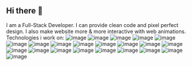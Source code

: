 ## Hi there 👋
I am a Full-Stack Developer. I can provide clean code and pixel perfect design. I also make website more & more interactive with web animations.
Technologies i work on:
![image](https://github.com/mandrabi/mandrabi/assets/70333410/7648f9f9-edad-47f4-b288-68214cb2c1ce) ![image](https://github.com/mandrabi/mandrabi/assets/70333410/f587e16d-6d86-43c5-8763-b5a385b787a8) ![image](https://github.com/mandrabi/mandrabi/assets/70333410/dee12f83-4329-456a-accf-6e15e00426c2) ![image](https://github.com/mandrabi/mandrabi/assets/70333410/5d6e6b0f-72c9-4597-92c1-5a8ca94386a5) ![image](https://github.com/mandrabi/mandrabi/assets/70333410/772fcbe4-00ac-4cb0-a7d1-65a2892474e4) ![image](https://github.com/mandrabi/mandrabi/assets/70333410/15b228f8-8bb8-4635-b9c1-b72ed9e7f40d) ![image](https://github.com/mandrabi/mandrabi/assets/70333410/be18f506-9d3c-4fb8-b166-c929ee4429da) ![image](https://github.com/mandrabi/mandrabi/assets/70333410/7395d0a7-24c2-4f27-9dee-1f62cca0aec9) ![image](https://github.com/mandrabi/mandrabi/assets/70333410/4820ec41-2014-4927-b7fd-34a5d97bcb44) ![image](https://github.com/mandrabi/mandrabi/assets/70333410/a37b42d5-3f99-477e-8544-a83b2b452904) ![image](https://github.com/mandrabi/mandrabi/assets/70333410/2dfed34b-4473-46d6-abd8-b0bee78382d9) ![image](https://github.com/mandrabi/mandrabi/assets/70333410/08dfe6e9-8e63-4c0b-a6ef-46455a43504d) ![image](https://github.com/mandrabi/mandrabi/assets/70333410/0b3b4c6d-dd54-47db-8cbb-836adef6f280) ![image](https://github.com/mandrabi/mandrabi/assets/70333410/64b01caf-b2a3-4888-825c-1c42ed047036) ![image](https://github.com/mandrabi/mandrabi/assets/70333410/b0bcf567-f876-40f2-8ba5-805112bd7021) ![image](https://github.com/mandrabi/mandrabi/assets/70333410/701e628f-16dd-4c88-8b4a-8c02b8526be2) ![image](https://github.com/mandrabi/mandrabi/assets/70333410/6924d389-5b59-4db8-985b-b04b4ce1b819) ![image](https://github.com/mandrabi/mandrabi/assets/70333410/4053c348-3b5f-4fc7-b483-f4c50948c499) ![image](https://github.com/mandrabi/mandrabi/assets/70333410/6f5a1935-84f0-468e-9c4f-02ea0c7e8276) ![image](https://github.com/mandrabi/mandrabi/assets/70333410/f322794f-92cb-4f59-9983-f89e63546e94) ![image](https://github.com/mandrabi/mandrabi/assets/70333410/e18fd877-68b3-4147-b643-204e800d0884) ![image](https://github.com/mandrabi/mandrabi/assets/70333410/694bb6c5-f4ef-40d6-8c34-e08842f8b2f6)




















